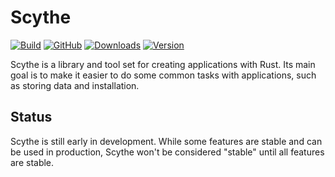 # Scythe
[![Build](https://img.shields.io/github/workflow/status/BSFishy/scythe/Rust)](https://github.com/BSFishy/scythe/actions?query=workflow%3ARust)
[![GitHub](https://img.shields.io/github/license/BSFishy/scythe)](https://github.com/BSFishy/scythe/blob/main/LICENSE)
[![Downloads](https://img.shields.io/crates/d/scythe?logo=rust)](https://crates.io/crates/scythe)
[![Version](https://img.shields.io/crates/v/scythe?logo=rust)](https://crates.io/crates/scythe)

Scythe is a library and tool set for creating applications with Rust.
Its main goal is to make it easier to do some common tasks with applications, such as storing data and installation.

## Status

Scythe is still early in development.
While some features are stable and can be used in production, Scythe won't be considered "stable" until all features are stable.
